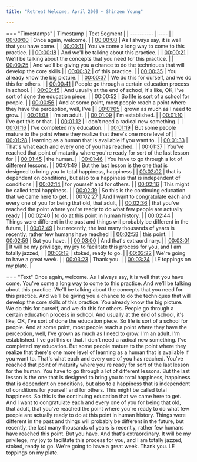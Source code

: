 ```yaml
---
title: "Retreat Welcome, April 2009 ~ Shinzen Young"

---
```

=== "Timestamps"
    | Timestamp | Text Segment |
    | ---------- | ----  |
    | [00:00:00](https://www.youtube.com/watch?v=pJuXISe-o7o&t=0) |  Once again, welcome. |
    | [00:00:08](https://www.youtube.com/watch?v=pJuXISe-o7o&t=8) |  As I always say, it is well that you have come. |
    | [00:00:11](https://www.youtube.com/watch?v=pJuXISe-o7o&t=11) |  You've come a long way to come to this practice. |
    | [00:00:18](https://www.youtube.com/watch?v=pJuXISe-o7o&t=18) |  And we'll be talking about this practice. |
    | [00:00:21](https://www.youtube.com/watch?v=pJuXISe-o7o&t=21) |  We'll be talking about the concepts that you need for this practice. |
    | [00:00:25](https://www.youtube.com/watch?v=pJuXISe-o7o&t=25) |  And we'll be giving you a chance to do the techniques that will develop the core skills |
    | [00:00:32](https://www.youtube.com/watch?v=pJuXISe-o7o&t=32) |  of this practice. |
    | [00:00:35](https://www.youtube.com/watch?v=pJuXISe-o7o&t=35) |  You already know the big picture. |
    | [00:00:37](https://www.youtube.com/watch?v=pJuXISe-o7o&t=37) |  We do this for ourself, and we do this for others. |
    | [00:00:41](https://www.youtube.com/watch?v=pJuXISe-o7o&t=41) |  People go through a certain education process in school. |
    | [00:00:45](https://www.youtube.com/watch?v=pJuXISe-o7o&t=45) |  And usually at the end of school, it's like, OK, I've sort of done the education piece. |
    | [00:00:52](https://www.youtube.com/watch?v=pJuXISe-o7o&t=52) |  So life is sort of a school for people. |
    | [00:00:56](https://www.youtube.com/watch?v=pJuXISe-o7o&t=56) |  And at some point, most people reach a point where they have the perception, well, I've |
    | [00:01:05](https://www.youtube.com/watch?v=pJuXISe-o7o&t=65) |  grown as much as I need to grow. |
    | [00:01:08](https://www.youtube.com/watch?v=pJuXISe-o7o&t=68) |  I'm an adult. |
    | [00:01:09](https://www.youtube.com/watch?v=pJuXISe-o7o&t=69) |  I'm established. |
    | [00:01:10](https://www.youtube.com/watch?v=pJuXISe-o7o&t=70) |  I've got this or that. |
    | [00:01:12](https://www.youtube.com/watch?v=pJuXISe-o7o&t=72) |  I don't need a radical new something. |
    | [00:01:16](https://www.youtube.com/watch?v=pJuXISe-o7o&t=76) |  I've completed my education. |
    | [00:01:19](https://www.youtube.com/watch?v=pJuXISe-o7o&t=79) |  But some people mature to the point where they realize that there's one more level of |
    | [00:01:28](https://www.youtube.com/watch?v=pJuXISe-o7o&t=88) |  learning as a human that is available if you want to. |
    | [00:01:33](https://www.youtube.com/watch?v=pJuXISe-o7o&t=93) |  That's what each and every one of you has reached. |
    | [00:01:37](https://www.youtube.com/watch?v=pJuXISe-o7o&t=97) |  You've reached that point of maturity where you're ready for sort of the last lesson for |
    | [00:01:45](https://www.youtube.com/watch?v=pJuXISe-o7o&t=105) |  the human. |
    | [00:01:46](https://www.youtube.com/watch?v=pJuXISe-o7o&t=106) |  You have to go through a lot of different lessons. |
    | [00:01:49](https://www.youtube.com/watch?v=pJuXISe-o7o&t=109) |  But the last lesson is the one that is designed to bring you to total happiness, happiness |
    | [00:02:02](https://www.youtube.com/watch?v=pJuXISe-o7o&t=122) |  that is dependent on conditions, but also to a happiness that is independent of conditions |
    | [00:02:14](https://www.youtube.com/watch?v=pJuXISe-o7o&t=134) |  for yourself and for others. |
    | [00:02:16](https://www.youtube.com/watch?v=pJuXISe-o7o&t=136) |  This might be called total happiness. |
    | [00:02:19](https://www.youtube.com/watch?v=pJuXISe-o7o&t=139) |  So this is the continuing education that we came here to get. |
    | [00:02:27](https://www.youtube.com/watch?v=pJuXISe-o7o&t=147) |  And I want to congratulate each and every one of you for being that old, that adult, |
    | [00:02:36](https://www.youtube.com/watch?v=pJuXISe-o7o&t=156) |  that you've reached the point where you're ready to do what few people are actually ready |
    | [00:02:40](https://www.youtube.com/watch?v=pJuXISe-o7o&t=160) |  to do at this point in human history. |
    | [00:02:44](https://www.youtube.com/watch?v=pJuXISe-o7o&t=164) |  Things were different in the past and things will probably be different in the future, |
    | [00:02:49](https://www.youtube.com/watch?v=pJuXISe-o7o&t=169) |  but recently, the last many thousands of years is recently, rather few humans have reached |
    | [00:02:58](https://www.youtube.com/watch?v=pJuXISe-o7o&t=178) |  this point. |
    | [00:02:59](https://www.youtube.com/watch?v=pJuXISe-o7o&t=179) |  But you have. |
    | [00:03:00](https://www.youtube.com/watch?v=pJuXISe-o7o&t=180) |  And that's extraordinary. |
    | [00:03:01](https://www.youtube.com/watch?v=pJuXISe-o7o&t=181) |  It will be my privilege, my joy to facilitate this process for you, and I am totally jazzed, |
    | [00:03:18](https://www.youtube.com/watch?v=pJuXISe-o7o&t=198) |  stoked, ready to go. |
    | [00:03:22](https://www.youtube.com/watch?v=pJuXISe-o7o&t=202) |  We're going to have a great week. |
    | [00:03:23](https://www.youtube.com/watch?v=pJuXISe-o7o&t=203) |  Thank you. |
    | [00:03:24](https://www.youtube.com/watch?v=pJuXISe-o7o&t=204) |  LE toppings on my plate. |

=== "Text"
     Once again, welcome. As I always say, it is well that you have come. You've come a long way to come to this practice. And we'll be talking about this practice. We'll be talking about the concepts that you need for this practice. And we'll be giving you a chance to do the techniques that will develop the core skills of this practice. You already know the big picture. We do this for ourself, and we do this for others. People go through a certain education process in school. And usually at the end of school, it's like, OK, I've sort of done the education piece. So life is sort of a school for people. And at some point, most people reach a point where they have the perception, well, I've grown as much as I need to grow. I'm an adult. I'm established. I've got this or that. I don't need a radical new something. I've completed my education. But some people mature to the point where they realize that there's one more level of learning as a human that is available if you want to. That's what each and every one of you has reached. You've reached that point of maturity where you're ready for sort of the last lesson for the human. You have to go through a lot of different lessons. But the last lesson is the one that is designed to bring you to total happiness, happiness that is dependent on conditions, but also to a happiness that is independent of conditions for yourself and for others. This might be called total happiness. So this is the continuing education that we came here to get. And I want to congratulate each and every one of you for being that old, that adult, that you've reached the point where you're ready to do what few people are actually ready to do at this point in human history. Things were different in the past and things will probably be different in the future, but recently, the last many thousands of years is recently, rather few humans have reached this point. But you have. And that's extraordinary. It will be my privilege, my joy to facilitate this process for you, and I am totally jazzed, stoked, ready to go. We're going to have a great week. Thank you. LE toppings on my plate.